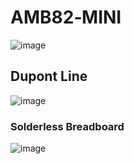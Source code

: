 # AMB82‐MINI
![image](https://github.com/chang0630/Final-Project_Portable-ChatGPT/assets/162575237/c6c8c6ad-150a-4d7b-a262-50fd23b6fcad)

## Dupont Line
![image](https://github.com/chang0630/Final-Project_Portable-ChatGPT/assets/162575237/b46116a9-0678-40ef-885e-82faa9194d59)

### Solderless Breadboard
![image](https://github.com/chang0630/Final-Project_Portable-ChatGPT/assets/162575237/1e267546-5f6e-461f-b32c-a00c42027fa3)


